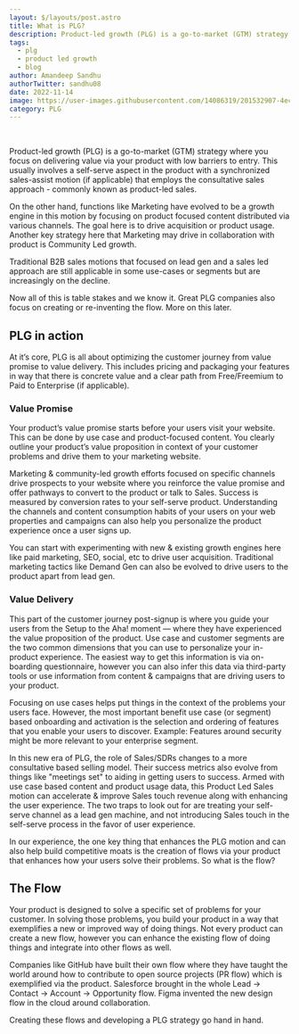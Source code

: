 ```yaml
---
layout: $/layouts/post.astro
title: What is PLG?
description: Product-led growth (PLG) is a go-to-market (GTM) strategy where you focus on delivering value via your product with low barriers to entry.
tags:
  - plg
  - product led growth
  - blog
author: Amandeep Sandhu
authorTwitter: sandhu08
date: 2022-11-14
image: https://user-images.githubusercontent.com/14086319/201532907-4ece9271-20eb-4c72-8581-337bb851a44d.png
category: PLG
---
```



<br>

Product-led growth (PLG) is a go-to-market (GTM) strategy where you focus on delivering value via your product with low barriers to entry. This usually involves a self-serve aspect in the product with a synchronized sales-assist motion (if applicable) that employs the consultative sales approach - commonly known as product-led sales. 

On the other hand, functions like Marketing have evolved to be a growth engine in this motion by focusing on product focused content distributed via various channels. The goal here is to drive acquisition or product usage. Another key strategy here that Marketing may drive in collaboration with product is Community Led growth. 

Traditional B2B sales motions that focused on lead gen and a sales led approach are still applicable in some use-cases or segments but are increasingly on the decline. 

Now all of this is table stakes and we know it. Great PLG companies also focus on creating or re-inventing the flow. More on this later.


## PLG in action

At it’s core, PLG is all about optimizing the customer journey from value promise to value delivery. This includes pricing and packaging your features in way that there is concrete value and a clear path from Free/Freemium to Paid to Enterprise (if applicable).

### Value Promise

Your product’s value promise starts before your users visit your website. This can be done by use case and product-focused content. You clearly outline your product’s value proposition in context of your customer problems and drive them to your marketing website.

Marketing & community-led growth efforts focused on specific channels drive prospects to your website where you reinforce the value promise and offer pathways to convert to the product or talk to Sales. Success is measured by conversion rates to your self-serve product. Understanding the channels and content consumption habits of your users on your web properties and campaigns can also help you personalize the product experience once a user signs up.

You can start with experimenting with new & existing growth engines here like paid marketing, SEO, social, etc to drive user acquisition. Traditional marketing tactics like Demand Gen can also be evolved to drive users to the product apart from lead gen.

### Value Delivery

This part of the customer journey post-signup is where you guide your users from the Setup to the Aha! moment — where they have experienced the value proposition of the product. Use case and customer segments are the two common dimensions that you can use to personalize your in-product experience. The easiest way to get this information is via on-boarding questionnaire, however you can also infer this data via third-party tools or use information from content & campaigns that are driving users to your product.

Focusing on use cases helps put things in the context of the problems your users face. However, the most important benefit use case (or segment) based onboarding and activation is the selection and ordering of features that you enable your users to discover. Example: Features around security might be more relevant to your enterprise segment.

In this new era of PLG, the role of Sales/SDRs changes to a more consultative based selling model. Their success metrics also evolve from things like "meetings set" to aiding in getting users to success. Armed with use case based content and product usage data, this Product Led Sales motion can accelerate & improve Sales touch revenue along with enhancing the user experience. The two traps to look out for are treating your self-serve channel as a lead gen machine, and not introducing Sales touch in the self-serve process in the favor of user experience.

In our experience, the one key thing that enhances the PLG motion and can also help build competitive moats is the creation of flows via your product that enhances how your users solve their problems. So what is the flow?

## The Flow

Your product is designed to solve a specific set of problems for your customer. In solving those problems, you build your product in a way that exemplifies a new or improved way of doing things. Not every product can create a new flow, however you can enhance the existing flow of doing things and integrate into other flows as well.

Companies like GitHub have built their own flow where they have taught the world around how to contribute to open source projects (PR flow) which is exemplified via the product. Salesforce brought in the whole Lead → Contact → Account → Opportunity flow. Figma invented the new design flow in the cloud around collaboration. 

Creating these flows and developing a PLG strategy go hand in hand.

